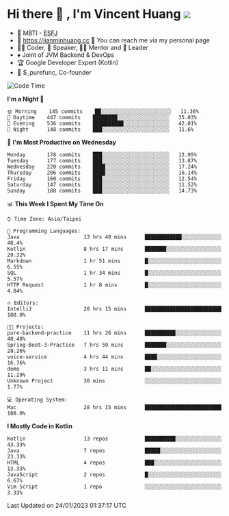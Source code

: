 # Hi there 👋 , I'm Vincent Huang ![](https://komarev.com/ghpvc/?username=Jian-Min-Huang)
- 👀 MBTI - [ESFJ](https://www.16personalities.com/esfj-personality)
- 💎 https://jianminhuang.cc 🙋 You can reach me via my personal page
- 👨‍💻 Coder, 🎤 Speaker, 👨‍🏫 Mentor and 🚀 Leader
- ♠️ Joint of JVM Backend & DevOps
- 🏆 Google Developer Expert (Kotlin)
- 💼 $_purefunc, Co-founder

<!--START_SECTION:waka-->
![Code Time](http://img.shields.io/badge/Code%20Time-1%2C479%20hrs%2057%20mins-blue)

**I'm a Night 🦉** 

```text
🌞 Morning    145 commits    ██░░░░░░░░░░░░░░░░░░░░░░░   11.36% 
🌆 Daytime    447 commits    ████████░░░░░░░░░░░░░░░░░   35.03% 
🌃 Evening    536 commits    ██████████░░░░░░░░░░░░░░░   42.01% 
🌙 Night      148 commits    ███░░░░░░░░░░░░░░░░░░░░░░   11.6%

```
📅 **I'm Most Productive on Wednesday** 

```text
Monday       178 commits    ███░░░░░░░░░░░░░░░░░░░░░░   13.95% 
Tuesday      177 commits    ███░░░░░░░░░░░░░░░░░░░░░░   13.87% 
Wednesday    220 commits    ████░░░░░░░░░░░░░░░░░░░░░   17.24% 
Thursday     206 commits    ████░░░░░░░░░░░░░░░░░░░░░   16.14% 
Friday       160 commits    ███░░░░░░░░░░░░░░░░░░░░░░   12.54% 
Saturday     147 commits    ███░░░░░░░░░░░░░░░░░░░░░░   11.52% 
Sunday       188 commits    ███░░░░░░░░░░░░░░░░░░░░░░   14.73%

```


📊 **This Week I Spent My Time On** 

```text
⌚︎ Time Zone: Asia/Taipei

💬 Programming Languages: 
Java                     13 hrs 40 mins      ████████████░░░░░░░░░░░░░   48.4% 
Kotlin                   8 hrs 17 mins       ███████░░░░░░░░░░░░░░░░░░   29.32% 
Markdown                 1 hr 51 mins        █░░░░░░░░░░░░░░░░░░░░░░░░   6.55% 
SQL                      1 hr 34 mins        █░░░░░░░░░░░░░░░░░░░░░░░░   5.57% 
HTTP Request             1 hr 8 mins         █░░░░░░░░░░░░░░░░░░░░░░░░   4.04%

🔥 Editors: 
IntelliJ                 28 hrs 15 mins      █████████████████████████   100.0%

🐱‍💻 Projects: 
pure-backend-practice    11 hrs 26 mins      ██████████░░░░░░░░░░░░░░░   40.48% 
Spring-Boot-3-Practice   7 hrs 59 mins       ███████░░░░░░░░░░░░░░░░░░   28.26% 
voice-service            4 hrs 44 mins       ████░░░░░░░░░░░░░░░░░░░░░   16.76% 
demo                     3 hrs 11 mins       ██░░░░░░░░░░░░░░░░░░░░░░░   11.29% 
Unknown Project          30 mins             ░░░░░░░░░░░░░░░░░░░░░░░░░   1.77%

💻 Operating System: 
Mac                      28 hrs 15 mins      █████████████████████████   100.0%

```

**I Mostly Code in Kotlin** 

```text
Kotlin                   13 repos            ██████████░░░░░░░░░░░░░░░   43.33% 
Java                     7 repos             █████░░░░░░░░░░░░░░░░░░░░   23.33% 
HTML                     4 repos             ███░░░░░░░░░░░░░░░░░░░░░░   13.33% 
JavaScript               2 repos             █░░░░░░░░░░░░░░░░░░░░░░░░   6.67% 
Vim Script               1 repo              ░░░░░░░░░░░░░░░░░░░░░░░░░   3.33%

```



 Last Updated on 24/01/2023 01:37:17 UTC
<!--END_SECTION:waka-->
